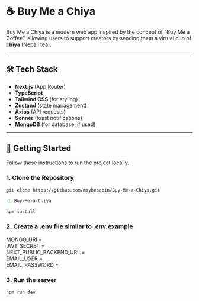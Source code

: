 # ☕ Buy Me a Chiya

Buy Me a Chiya is a modern web app inspired by the concept of "Buy Me a Coffee", allowing users to support creators by sending them a virtual cup of **chiya** (Nepali tea).

---

## 🛠️ Tech Stack

- **Next.js** (App Router)
- **TypeScript**
- **Tailwind CSS** (for styling)
- **Zustand** (state management)
- **Axios** (API requests)
- **Sonner** (toast notifications)
- **MongoDB** (for database, if used)

---

## 🚀 Getting Started

Follow these instructions to run the project locally.

### 1. Clone the Repository

```bash
git clone https://github.com/maybesabin/Buy-Me-a-Chiya.git
```

```bash
cd Buy-Me-a-Chiya
````

```bash
npm install
```

### 2. Create a .env file similar to .env.example
MONGO_URI =  
JWT_SECRET =   
NEXT_PUBLIC_BACKEND_URL =  
EMAIL_USER =   
EMAIL_PASSWORD =   

### 3. Run the server
```bash
npm run dev
```